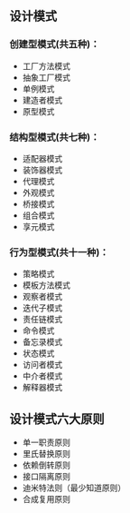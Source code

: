 ## 设计模式
### 创建型模式(共五种)：  
- 工厂方法模式  
- 抽象工厂模式  
- 单例模式  
- 建造者模式  
- 原型模式

### 结构型模式(共七种)：  
- 适配器模式  
- 装饰器模式  
- 代理模式  
- 外观模式  
- 桥接模式  
- 组合模式  
- 享元模式

### 行为型模式(共十一种)：  
- 策略模式  
- 模板方法模式  
- 观察者模式  
- 迭代子模式  
- 责任链模式  
- 命令模式  
- 备忘录模式  
- 状态模式  
- 访问者模式  
- 中介者模式  
- 解释器模式

## 设计模式六大原则
- 单一职责原则
- 里氏替换原则
- 依赖倒转原则
- 接口隔离原则
- 迪米特法则（最少知道原则）
- 合成复用原则